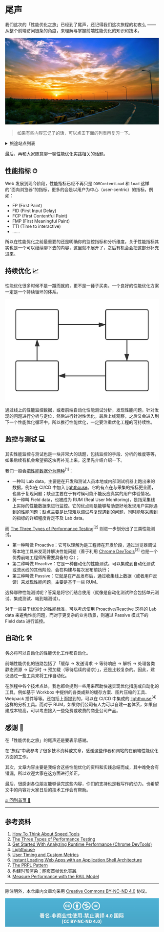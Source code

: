 # 尾声

我们这次的「性能优化之旅」已经到了尾声，还记得我们这次旅程的初衷么 —— 从整个前端访问链条的角度，来理解与掌握前端性能优化的知识和技术。

![end](./img/end.jpg)

> 如果有些内容忘记了的话，可以点击下面的列表再复习一下。

<details>
<summary>旅途站点列表</summary>

- [第一站 - 缓存](./1-cache/README.md)
- [第二站 - 发送请求](./2-request/README.md)
- [第三站 - 服务端处理](./3-response/README.md)
- [第四站 - 下载与解析页面](./4-parse/README.md)
- [第五站 - 页面静态资源](./5-subresources/README.md)
  - [JavaScript](./5-subresources/javascript.md)
  - [CSS](./5-subresources/css.md)
  - [图片](./5-subresources/image.md)
  - [字体](./5-subresources/font.md)
  - [视频](./5-subresources/video.md)
- [第六站 - 运行时](./6-runtime/README.md)
- [第七站 - 预加载](./7-preload/README.md)
- [尾声](./END.md)

</details>

最后，再和大家随意聊一聊性能优化实践相关的话题。

## 性能指标 ⏱

Web 发展到现今阶段，性能指标已经不再只是 `DOMContentLoad` 和 `load` 这样的“面向浏览器”的指标，更多的会是以用户为中心（user-centric）的指标，例如：

- FP (First Paint)
- FID (First Input Delay)
- FCP (First Contentful Paint)
- FMP (First Meaningful Paint)
- TTI (Time to interactive)
- ……

所以在性能优化之前最重要的还是明确你的监控指标和分析维度，关于性能指标其实也是一个可以继续聊下去的内容，这里就不展开了，之后有机会会把这部分补充进来。

## 持续优化 📈

性能优化很多时候不是一蹴而就的，更不是一锤子买卖。一个良好的性能优化方案一定是一个持续循环的体系。

![circle](./img/circle.svg)

通过线上的性能监控数据，或者前端自动化性能测试分析，发现性能问题，针对发现的问题进行分析与定位，然后进行针对性优化，最后上线观察，之后又会进入到下一个性能优化循环中。所以推行性能优化，一定要注重优化工程的可持续性。

## 监控与测试 💻

其实性能监控与测试也是一块非常大的话题，包括监控的手段、分析的维度等等，如果后续有机会希望把这块再补充上来。这里先介绍介绍一下。

我们一般会[把性能数据分为两种](https://developers.google.com/web/fundamentals/performance/speed-tools/)<sup>[1]</sup>：

- 一种叫 Lab data，主要是在开发和测试人员本地或内部测试机器上跑出来的数据，例如在 CI/CD 中加入 [lighthouse](https://github.com/GoogleChrome/lighthouse)。它的有点在与采集的指标更全面，也易于复现问题；缺点主要在于有时候可能不能反应真实的用户体验情况。
- 另一种叫 Field data，也被成为 RUM (Real User Monitoring)，是指采集线上实际的性能数据来进行监控。它的优点则是能够帮助更好地发现用户实际遇到的性能问题；缺点主要是比较难以调试与复现遇到的问题，同时能够采集到的指标的详细程度肯定不及 Lab data。

而 [The Three Types of Performance Testing](https://csswizardry.com/2018/10/three-types-of-performance-testing/)<sup>[2]</sup> 则进一步划分出了三类性能测试。

- 第一种叫做 Proactive：它可以理解为是工程师在开发阶段，通过浏览器调试等本地工具来发现并解决性能问题（善于利用 [Chrome DevTools](https://developers.google.com/web/tools/chrome-devtools/)<sup>[3]</sup> 也是一个优秀前端工程师所需要具备的 😊）；
- 第二种叫做 Reactive：它是一种自动化的性能测试，可以集成到自动化测试或流水线的其他阶段，会在构建与每次发布前执行；
- 第三种叫做 Passive：它就是在产品发布后，通过收集线上数据（或者用户反馈）来发现性能问题，主要是基于一些 RUM。

选择哪种性能测试呢？答案是将它们结合使用（就像是自动化测试种会包括单元测试、集成测试、端到端测试）。

对于一些易于标准化的性能标准，可以考虑使用 Proactive/Reactive 这样的 Lab data 来避免性能问题，而对于更复杂的业务场景，则通过 Passive 模式下的 Field data 进行监控。

## 自动化 🛠

务必将可以自动化的性能优化工作都自动化。

前端性能优化的链路包括了「缓存 -> 发送请求 -> 等待响应 -> 解析 -> 处理各类静态资源 -> 运行时 -> 预加载（等待后续的请求）」，还是比较复杂的。因此，建议通过一些工具来将工作自动化。

在旅程中各个技术点处，我也都会提到一些用来帮助快速实现优化措施或自动化的工具，例如基于 Workbox 中提供的各类成熟的缓存方案、图片压缩的工具、Webpack 插件等等。还包括上面提到的，可以在 CI/CD 中集成的 [lighthouse](https://github.com/GoogleChrome/lighthouse)<sup>[4]</sup> 这样的分析工具。而对于 RUM，如果你们公司有人力可以自建一套体系，如果自建成本较高，可以考虑接入一些免费或收费的商业公司产品。

## 感谢 💛

在「性能优化之旅」的尾声还是要表示感谢。

在“旅程”中我参考了很多技术资料或文章，感谢这些作者和网站的在前端性能优化方面的工作。

其次，文章内容主要是我结合这些性能优化的资料和实践总结而成，其中难免会有错漏，所以欢迎大家在这方面进行斧正。

最后，很感谢各位朋友能够读完这些内容，你们的支持也是我写作的动力。也希望文中的内容对大家日后的技术工作会有帮助。

[🔚 回到首页 🎊](./README.md)

---

## 参考资料

1. [How To Think About Speed Tools](https://developers.google.com/web/fundamentals/performance/speed-tools/)
1. [The Three Types of Performance Testing](https://csswizardry.com/2018/10/three-types-of-performance-testing/)
1. [Get Started With Analyzing Runtime Performance (Chrome DevTools)](https://developers.google.com/web/tools/chrome-devtools/evaluate-performance/)
1. [Lighthouse](https://developers.google.com/web/tools/lighthouse/)
1. [User Timing and Custom Metrics](https://speedcurve.com/blog/user-timing-and-custom-metrics/)
1. [Instant Loading Web Apps with an Application Shell Architecture](https://developers.google.com/web/updates/2015/11/app-shell)
1. [The PRPL Pattern](https://developers.google.com/web/fundamentals/performance/prpl-pattern/)
1. [构建时预渲染：网页首帧优化实践](https://tech.meituan.com/2018/11/15/first-contentful-paint-practice.html)
1. [Measure Performance with the RAIL Model](https://developers.google.com/web/fundamentals/performance/rail#goals-and-guidelines)

---

除注明外，本仓库内文章均采用 [Creative Commons BY-NC-ND 4.0](https://creativecommons.org/licenses/by-nc-nd/4.0/deed.zh) 协议。

![license](./img/license.jpg)
